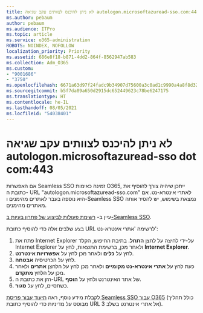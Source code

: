 ```yaml
---
title: לא ניתן להיכנס לצוותים עקב שגיאה autologon.microsoftazuread-sso.com:443
ms.author: pebaum
author: pebaum
ms.audience: ITPro
ms.topic: article
ms.service: o365-administration
ROBOTS: NOINDEX, NOFOLLOW
localization_priority: Priority
ms.assetid: 686e8f18-b871-4dd2-864f-8562947ab583
ms.collection: Adm_O365
ms.custom:
- "9001686"
- "3750"
ms.openlocfilehash: 6671a63d97f24fadc9b34907d75600a3c0ad1c9990a4a8f8d32034c11e8a952e
ms.sourcegitcommit: b5f7da89a650d2915dc652449623c78be6247175
ms.translationtype: HT
ms.contentlocale: he-IL
ms.lasthandoff: 08/05/2021
ms.locfileid: "54038401"
---
```

# <a name="unable-to-log-into-teams-due-to-error-autologonmicrosoftazuread-sso-dot-com443"></a>לא ניתן להיכנס לצוותים עקב שגיאה autologon.microsoftazuread-sso dot com:443

אם האפשרות Seamless SSO זמינה כאימות O365, ייתכן שיהיה צורך להוסיף את כתובת ה- URL "autologon.microsoftazuread-sso.com" לאתרי אינטרא-נט.  אם היא נוספה בעבר לאתרים מהימנים ו-Seamless SSO נמצאת בשימוש, יש להסיר אותה מאתרים מהימנים.

עיין ב- [רשימת פעולות לביצוע של פתרון בעיות ב-Seamless SSO](https://docs.microsoft.com/azure/active-directory/hybrid/tshoot-connect-sso#troubleshooting-checklist).

בצע שלבים אלה כדי להוסיף כתובת URL לרשימה 'אתרי אינטרא-נט':

1. פתח את Internet Explorer על-ידי לחיצה על לחצן **התחל**. בתיבת החיפוש, הקלד Internet Explorer ולאחר מכן, ברשימת התוצאות, לחץ על **Internet Explorer**.
2. לחץ על **כלים** ולאחר מכן לחץ על **אפשרויות אינטרנט**.
3. לחץ על הכרטיסיה **אבטחה**.
4. כעת לחץ על **אתרי אינטרא-נט מקומיים** ולאחר מכן לחץ על הלחצן **אתרים** ולאחר מכן על הלחץ **מתקדם**.
5. הזן את כתובת ה-URL של אתר האינטרנט ולחץ על **הוסף**.
6. כשתסיים, לחץ על **סגור**.

לקבלת מידע נוסף, ראה [תיעוד עבור פריסת Seamless SSO עבור O365](https://docs.microsoft.com/azure/active-directory/hybrid/how-to-connect-sso-quick-start) (כולל תהליך מבוסס על מדיניות כדי להוסיף כתובת URL אל אתרי אינטרנט בשלב 3).
